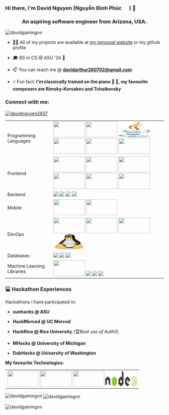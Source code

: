 ### Hi there, I'm David Nguyen (Nguyễn Đình Phúc <img src="https://www.svgrepo.com/show/405655/flag-for-flag-vietnam.svg" width="20px" height="15px"/>) 👋

<h3 align="center">An aspiring software engineer from Arizona, USA.</h3>

<p align="left"> <img src="https://komarev.com/ghpvc/?username=davidgamingvn&label=Profile%20views&color=0e75b6&style=flat" alt="davidgamingvn" /> </p>

- 👨‍💻 All of my projects are available at [my personal website](https://david-nguyen.vercel.app/) or my github profile

- 🎓 BS in CS @ ASU '24 🔱

- 📫 You can reach me @ **<davidarthur260702@gmail.com>**

- ⚡ Fun fact: **I'm classically trained on the piano 🎹 🎼, my favourite composers are Rimsky-Korsakov and Tchaikovsky**

<h3 align="left">Connect with me:</h3>
<p align="left">
<a href="https://linkedin.com/in/davidnguyen2607" target="blank"><img align="center" src="https://raw.githubusercontent.com/rahuldkjain/github-profile-readme-generator/master/src/images/icons/Social/linked-in-alt.svg" alt="davidnguyen2607" height="30" width="40" /></a>
</p>

<table>
  <tr>
    <td>Programming Languages</td>
    <td>
      <img src="https://github.com/gilbarbara/logos/blob/main/logos/c.svg" width="100px" height="50px"/>
      <img src="https://github.com/gilbarbara/logos/blob/main/logos/c-plusplus.svg" width="100px" height="50px"/>
      <img src="https://github.com/gilbarbara/logos/blob/main/logos/java.svg" width="100px" height="50px"/>
      <img src="https://github.com/gilbarbara/logos/blob/main/logos/python.svg" width="100px" height="50px"/>
      <img src="https://github.com/gilbarbara/logos/blob/main/logos/javascript.svg" width="100px" height="50px"/>
      <img src="https://github.com/gilbarbara/logos/blob/main/logos/typescript-icon.svg" width="100px" height="50px"/>
    </td>
  </tr>

  <tr>
    <td>Frontend</td>
    <td>
      <img src="https://github.com/gilbarbara/logos/blob/main/logos/react.svg" width="100px" height="50px"/>
      <img src="https://github.com/gilbarbara/logos/blob/main/logos/vitejs.svg" width="100px" height="50px"/>
      <img src="https://github.com/gilbarbara/logos/blob/main/logos/nextjs.svg" width="100px" height="50px"/>
      <img src="https://github.com/gilbarbara/logos/blob/main/logos/angular-icon.svg" width="100px" height="50px"/>
      <img src="https://github.com/gilbarbara/logos/blob/main/logos/tailwindcss-icon.svg" width="100px" height="50px"/>
      <img src="https://github.com/gilbarbara/logos/blob/main/logos/figma.svg" width="100px" height="50px"/>
    </td>
  </tr>

  <tr>
    <td>Backend</td>
    <td>
      <img src="https://www.vectorlogo.zone/logos/expressjs/expressjs-ar21.svg">
      <img src="https://www.vectorlogo.zone/logos/pocoo_flask/pocoo_flask-ar21.svg"/>
      <img src="https://www.vectorlogo.zone/logos/nodejs/nodejs-horizontal.svg" />
      <img src="https://www.vectorlogo.zone/logos/firebase/firebase-ar21.svg"/>
    </td>
  </tr>

  <tr>
    <td>Mobile</td>
    <td>
      <img src="https://github.com/gilbarbara/logos/blob/main/logos/flutter.svg" width="100px" height="50px"/>
      <img src="https://github.com/gilbarbara/logos/blob/main/logos/react.svg" width="100px" height="50px"/>
    </td>
  </tr>
  
  <tr>
    <td>DevOps</td>
    <td>
      <img src="https://github.com/gilbarbara/logos/blob/main/logos/aws.svg" width="100px" height="50px"/>
      <img src="https://github.com/gilbarbara/logos/blob/main/logos/google-cloud.svg" width="100px" height="50px"/>
      <img src="https://github.com/gilbarbara/logos/blob/main/logos/docker-icon.svg" width="100px" height="50px"/>
      <img src="https://github.com/gilbarbara/logos/blob/main/logos/linux-tux.svg" width="100px" height="50px"/>
    </td>
  </tr>

  <tr>
    <td>Databases</td>
    <td>
      <img src="https://www.vectorlogo.zone/logos/firebase/firebase-ar21.svg"/>
      <img src="https://www.vectorlogo.zone/logos/mongodb/mongodb-icon.svg"/>
      <img src="https://www.vectorlogo.zone/logos/postgresql/postgresql-icon.svg"/>
    </td>
  </tr>
  
  <tr>
    <td>Machine Learning Libraries</td>
    <td>
      <img src="https://github.com/gilbarbara/logos/blob/main/logos/pandas.svg" width="100px" height="50px"/>
      <img src="https://www.vectorlogo.zone/logos/numpy/numpy-ar21.svg"/>
      <img src="https://www.vectorlogo.zone/logos/pytorch/pytorch-ar21.svg"/>
      <img src="https://www.vectorlogo.zone/logos/tensorflow/tensorflow-ar21.svg"/>
     </td>
  </tr>
</table>

### 💻 Hackathon Experiences

Hackathons I have participated in:

- **sunhacks @ ASU**

- **HackMerced @ UC Merced**

- **HackRice @ Rice University** (🏆*Best use of Auth0*)

- **MHacks @ University of Michigan**

- **DubHacks @ University of Washington**

**My favourite Technologies:**

<table>
  <tr>
    <td>
      <img src="https://github.com/gilbarbara/logos/blob/main/logos/react.svg" width="100px" height="50px"/>
      <img src="https://github.com/gilbarbara/logos/blob/main/logos/python.svg" width="100px" height="50px"/>
      <img src="https://github.com/gilbarbara/logos/blob/main/logos/nextjs.svg" width="100px" height="50px"/>
      <img src="https://github.com/gilbarbara/logos/blob/main/logos/nodejs.svg" width="100px" height="50px"/>
     </td>
  </tr>
</table>

<p><img align="left" src="https://github-readme-stats.vercel.app/api/top-langs?username=davidgamingvn&show_icons=true&locale=en&layout=compact" alt="davidgamingvn" /></p>

<p>&nbsp;<img align="center" src="https://github-readme-stats.vercel.app/api?username=davidgamingvn&show_icons=true&locale=en" alt="davidgamingvn" /></p>

<p><img align="center" src="https://github-readme-streak-stats.herokuapp.com/?user=davidgamingvn&" alt="davidgamingvn" /></p>
